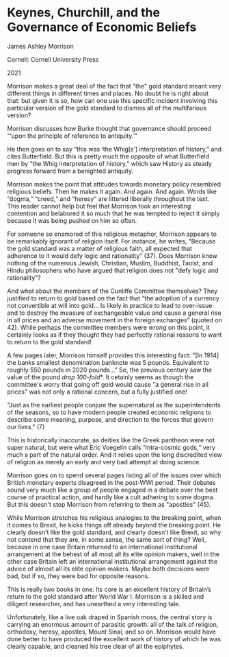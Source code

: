 # Keynes, Churchill, and the Governance of Economic Beliefs

James Ashley Morrison

Cornell: Cornell University Press

2021


Morrison makes a great deal of the fact that "the" gold standard meant very
different things in different times and places. No doubt he is right about
that: but given it is so, how can one use this specific incident involving this
particular version of the gold standard to dismiss all of the multifarious
version?


Morrison discusses how Burke thought that governance should proceed “‘upon the
principle of reference to antiquity.’”

He then goes on to say “this was ‘the Whig[s’] interpretation of history,” and
cites Butterfield. But this is pretty much the opposite of what Butterfield men
by “the Whig interpretation of history,” which saw History as steady progress
forward from a benighted antiquity.


Morrison makes the point that attitudes towards monetary policy resembled
religious beliefs. Then he makes it again. And again. And again. Words like
“dogma,“ “creed,“ and “heresy“ are littered liberally throughout the text. This
reader cannot help but feel that Morrison took an interesting contention and
belabored it so much that he was tempted to reject it simply because it was
being pushed on him so often. 

For someone so enamored of this religious metaphor, Morrison appears to be
remarkably ignorant of religion itself. For instance, he writes, “Because the
gold standard was a matter of religious faith, all expected that adherence to
it would defy logic and rationality” (37). Does Morrison know nothing of the
numerous Jewish, Christian, Muslim, Buddhist, Taoist, and Hindu philosophers
who have argued that religion does not "defy logic and rationality”?

And what about the members of the Cunliffe Committee themselves? They justified
to return to gold based on the fact that “the adoption of a currency not
convertible at will into gold… Is likely in practice to lead to over-issue and
to destroy the measure of exchangeable value and cause a general rise in all
prices and an adverse movement in the foreign exchanges” (quoted on 42). While
perhaps the committee members were *wrong* on this point, it certainly looks as
if they thought they had perfectly rational reasons to want to return to the
gold standard!

A few pages later, Morrison himself provides this interesting fact: "[In 1914]
the banks smallest denomination banknote was 5 pounds. Equivalent to
roughly 550 pounds in 2020 pounds..." So, the previous century saw the value of
the pound *drop 100-fold**. It cetainly seems as though the committee's worry
that going off gold would cause "a general rise in all prices" was not only a
rational concern, but a fully justified one!


"Just as the earliest people conjure the supernatural as the superintendents of
the seasons, so to have modern people created economic religions to describe
some meaning, purpose, and direction to the forces that govern our lives." (7)

This is historically inaccurate, as deities like the Greek pantheon were not
super natural, but were what Eric Voegelin calls “intra-cosmic gods,“ very much
a part of the natural order. And it relies upon the long discredited view of
religion as merely an early and very bad attempt at doing science.


Morrison goes on to spend several pages listing all of the issues over which
British monetary experts disagreed in the post-WWI period. Their debates sound
very much like a group of people engaged in a debate over the best course of
practical action, and hardly like a cult adhering to some dogma. But this
doesn't stop Morrison from referring to them as "apostles" (45).


While Morrison stretches his religious analogies to the breaking point, when it
comes to Brexit, he kicks things off already beyond the breaking point. He
clearly doesn’t like the gold standard, and clearly doesn’t like Brexit, so why
not contend that they are, in some sense, the same sort of thing? Well, because
in one case Britain returned to an international institutional arrangement at
the behest of all most all its elite opinion makers, well in the other case
Britain left an international institutional arrangement against the advice of
almost all its elite opinion makers. Maybe both decisions were bad, but if so,
they were bad for opposite reasons.


This is really two books in one. Its core is an excellent history of Britain’s
return to the gold standard after World War I. Morrison is a skilled and
diligent researcher, and has unearthed a very interesting tale.

Unfortunately, like a live oak draped in Spanish moss, the central story is
carrying an enormous amount of parasitic growth: all of the talk of religion,
orthodoxy, heresy, apostles, Mount Sinai, and so on. Morrison would have done
better to have produced the excellent work of history of which he was clearly
capable, and cleaned his tree clear of all the epiphytes.

